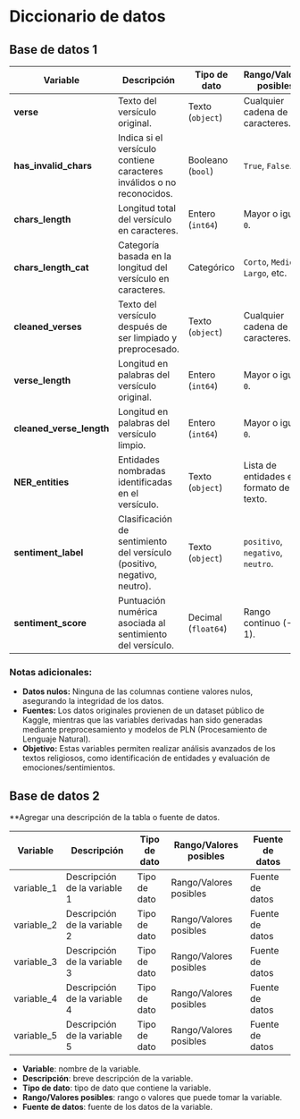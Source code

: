 # Diccionario de datos

## Base de datos 1

| **Variable**            | **Descripción**                                                                 | **Tipo de dato**   | **Rango/Valores posibles**             | **Fuente de datos**                   |
|--------------------------|-------------------------------------------------------------------------------|--------------------|-----------------------------------------|---------------------------------------|
| **verse**               | Texto del versículo original.                                                | Texto (`object`)   | Cualquier cadena de caracteres.         | Dataset público de Kaggle.           |
| **has_invalid_chars**   | Indica si el versículo contiene caracteres inválidos o no reconocidos.        | Booleano (`bool`)  | `True`, `False`.                        | Procesamiento propio.                |
| **chars_length**        | Longitud total del versículo en caracteres.                                  | Entero (`int64`)   | Mayor o igual a `0`.                    | Procesamiento propio.                |
| **chars_length_cat**    | Categoría basada en la longitud del versículo en caracteres.                 | Categórico         | `Corto`, `Medio`, `Largo`, etc.         | Procesamiento propio.                |
| **cleaned_verses**      | Texto del versículo después de ser limpiado y preprocesado.                  | Texto (`object`)   | Cualquier cadena de caracteres.         | Procesamiento propio.                |
| **verse_length**        | Longitud en palabras del versículo original.                                 | Entero (`int64`)   | Mayor o igual a `0`.                    | Procesamiento propio.                |
| **cleaned_verse_length**| Longitud en palabras del versículo limpio.                                   | Entero (`int64`)   | Mayor o igual a `0`.                    | Procesamiento propio.                |
| **NER_entities**        | Entidades nombradas identificadas en el versículo.                          | Texto (`object`)   | Lista de entidades en formato de texto. | Modelo de Reconocimiento de Entidades. |
| **sentiment_label**     | Clasificación de sentimiento del versículo (positivo, negativo, neutro).     | Texto (`object`)   | `positivo`, `negativo`, `neutro`.       | Modelo de Análisis de Sentimiento.   |
| **sentiment_score**     | Puntuación numérica asociada al sentimiento del versículo.                   | Decimal (`float64`)| Rango continuo (-1 a 1).                | Modelo de Análisis de Sentimiento.   |

### Notas adicionales:  
- **Datos nulos:** Ninguna de las columnas contiene valores nulos, asegurando la integridad de los datos.  
- **Fuentes:** Los datos originales provienen de un dataset público de Kaggle, mientras que las variables derivadas han sido generadas mediante preprocesamiento y modelos de PLN (Procesamiento de Lenguaje Natural).  
- **Objetivo:** Estas variables permiten realizar análisis avanzados de los textos religiosos, como identificación de entidades y evaluación de emociones/sentimientos.  

## Base de datos 2

**Agregar una descripción de la tabla o fuente de datos.

| Variable | Descripción | Tipo de dato | Rango/Valores posibles | Fuente de datos |
| --- | --- | --- | --- | --- |
| variable_1 | Descripción de la variable 1 | Tipo de dato | Rango/Valores posibles | Fuente de datos |
| variable_2 | Descripción de la variable 2 | Tipo de dato | Rango/Valores posibles | Fuente de datos |
| variable_3 | Descripción de la variable 3 | Tipo de dato | Rango/Valores posibles | Fuente de datos |
| variable_4 | Descripción de la variable 4 | Tipo de dato | Rango/Valores posibles | Fuente de datos |
| variable_5 | Descripción de la variable 5 | Tipo de dato | Rango/Valores posibles | Fuente de datos |

- **Variable**: nombre de la variable.
- **Descripción**: breve descripción de la variable.
- **Tipo de dato**: tipo de dato que contiene la variable.
- **Rango/Valores posibles**: rango o valores que puede tomar la variable.
- **Fuente de datos**: fuente de los datos de la variable.

